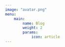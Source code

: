 ```yaml
---
image: "avatar.png"
menu:
    main:
        name: Blog
        weight: 2
        params:
            icon: article
---
```

